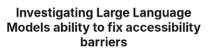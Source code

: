---
###############
# DO NOT EDIT
layout: proposal
###############

###############
# TO EDIT
# pub title
title: "Investigating Large Language Models ability to fix accessibility barriers"

# publication image
image:
 name: LLM_robot.png
 alt-text: "Cute robot made with words writing on a laptop computer" # provide a short description for the image #a11y

# short description of the publication
motivation: "In recent years, large language models, such as GPT-3.5, have demonstrated remarkable capabilities in natural language processing and generation. These models have the potential to address various challenges, including those related to accessibility. Accessibility barriers on the web pose significant obstacles for individuals with disabilities, affecting their ability to access and navigate online content. While efforts have been made to enhance web accessibility, manual remediation of accessibility issues can be time-consuming and resource-intensive.
This research proposal aims to investigate the abilities of large language models in addressing web accessibility barriers and proposes the development of a browser extension as a practical solution. By leveraging the advanced language understanding and generation capabilities of these models, the browser extension will aim to automatically identify and rectify accessibility issues on web pages in real-time. This can include providing alternative text for images, improving semantic structure, enhancing keyboard navigation, and addressing other accessibility guidelines.
The development of such a browser extension has the potential to significantly improve web accessibility by automating the process of identifying and fixing accessibility barriers. By reducing the reliance on manual remediation, it can save time and resources for website owners and developers, making accessibility more feasible and scalable. Furthermore, it can empower individuals with disabilities by providing a more inclusive and accessible online experience.
This research endeavour will contribute to the advancement of web accessibility technologies, utilising the capabilities of large language models to address accessibility barriers effectively and efficiently."

work: "During the thesis, you will investigate the abilities of large language models, such as GPT-3.5, to address web accessibility barriers. You will conduct a comprehensive analysis of common accessibility issues on the web and explore how these models can be utilised to automatically identify and rectify these barriers. You will then develop a browser extension that leverages the language model's capabilities to provide real-time accessibility enhancements to web pages. You will evaluate the effectiveness and accuracy of the extension through user testing and gather feedback for further improvements. You will document their findings and development process in the master's thesis, contributing to the field of web accessibility and large language model applications."

# people associated with the publication
people:
 - cad
 - lsp
 - jpvg

###
---